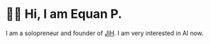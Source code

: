 # 👋🏼 Hi, I am Equan P.

I am a solopreneur and founder of [JIH](https://junwatu.com). I am very interested in AI now.

